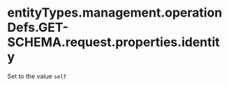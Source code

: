 # entityTypes.management.operationDefs.GET-SCHEMA.request.properties.identity

Set to the value `self`

